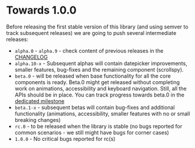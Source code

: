 # Towards 1.0.0

Before releasing the first stable version of this library (and using semver to track subsequent releases) we are going to push several intermediate releases:
* `alpha.0` - `alpha.9` - check content of previous releases in the [CHANGELOG](https://github.com/ng-bootstrap/ng-bootstrap/blob/master/CHANGELOG.md)
* `alpha.10-x` - Subsequent alphas will contain datepicker improvements, smaller features, bug-fixes and the remaining component (scrollspy).
* `beta.0` - will be released when base functionality for all the core components is ready. Beta.0 might get released without completing work on animations, accessibility and keyboard navigation. Still, all the APIs should be in place. You can track progress towards beta.0 in the [dedicated milestone](https://github.com/ng-bootstrap/ng-bootstrap/milestone/4)
* `beta.1-x` - subsequent betas will contain bug-fixes and additional functionality (animations, accessibility, smaller features with no or small breaking changes)
* `rc.0` - to be released when the library is stable (no bugs reported for common scenarios - we still might have bugs for corner cases)
* `1.0.0` - No critical bugs reported for rc(s)